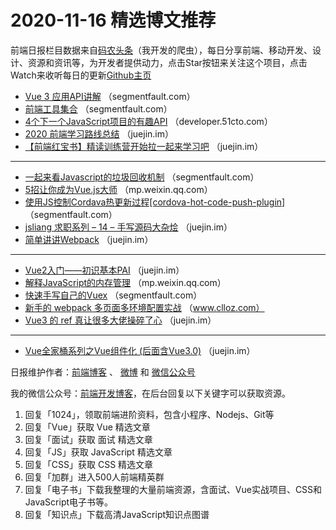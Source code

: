 # 2020-11-16 精选博文推荐

前端日报栏目数据来自[码农头条](http://hao.caibaojian.com.cn/)（我开发的爬虫），每日分享前端、移动开发、设计、资源和资讯等，为开发者提供动力，点击Star按钮来关注这个项目，点击Watch来收听每日的更新[Github主页](https://github.com/kujian/frontendDaily)
* [Vue 3 应用API讲解](https://segmentfault.com/a/1190000038174007) （segmentfault.com）
* [前端工具集合](https://segmentfault.com/a/1190000038174267) （segmentfault.com）
* [4个下一个JavaScript项目的有趣API](https://developer.51cto.com/art/202011/631862.htm) （developer.51cto.com）
* [2020 前端学习路线总结](https://juejin.im/post/6895203865336119304) （juejin.im）
* [【前端红宝书】精读训练营开始拉一起来学习吧](https://juejin.im/post/6895304726822027277) （juejin.im）

***
* [一起来看Javascript的垃圾回收机制](https://segmentfault.com/a/1190000038175558) （segmentfault.com）
* [5招让你成为Vue.js大师](https://mp.weixin.qq.com/s?__biz=MzI0MzIyMDM5Ng==&mid=2649830919&idx=1&sn=8330860af0ad6d0ec3056f2f4af282dd) （mp.weixin.qq.com）
* [使用JS控制Cordava热更新过程[cordova-hot-code-push-plugin]](https://segmentfault.com/a/1190000038176027) （segmentfault.com）
* [jsliang 求职系列 &#8211; 14 &#8211; 手写源码大杂烩](https://juejin.im/post/6895179296055558151) （juejin.im）
* [简单讲讲Webpack](https://juejin.im/post/6895255081415868429) （juejin.im）

***
* [Vue2入门——初识基本PAI](https://juejin.im/post/6895178232115822599) （juejin.im）
* [解释JavaScript的内存管理](https://mp.weixin.qq.com/s?__biz=MzU4Mzc4NzI2NA==&mid=2247484735&idx=1&sn=596a2ea4f1ae3a8aeff602019c4bf6d8) （mp.weixin.qq.com）
* [快速手写自己的Vuex](https://segmentfault.com/a/1190000038174646) （segmentfault.com）
* [新手的 webpack 多页面多环境配置实战](https://www.clloz.com/programming/front-end/2020/11/15/webpack-multiple-env-config/) （www.clloz.com）
* [Vue3 的 ref 真让很多大佬操碎了心](https://juejin.im/post/6895213945997492238) （juejin.im）

***
* [Vue全家桶系列之Vue组件化 (后面含Vue3.0)](https://juejin.im/post/6895208548181540871) （juejin.im）

日报维护作者：[前端博客](http://caibaojian.com.cn/) 、 [微博](http://weibo.com/kujian) 和 [微信公众号](https://open.weixin.qq.com/qr/code?username=caibaojian_com)

我的微信公众号：[前端开发博客](https://open.weixin.qq.com/qr/code?username=caibaojian_com)，在后台回复以下关键字可以获取资源。

1. 回复「1024」，领取前端进阶资料，包含小程序、Nodejs、Git等
2. 回复「Vue」获取 Vue 精选文章
3. 回复「面试」获取 面试 精选文章
4. 回复「JS」获取 JavaScript 精选文章
5. 回复「CSS」获取 CSS 精选文章
6. 回复「加群」进入500人前端精英群
7. 回复「电子书」下载我整理的大量前端资源，含面试、Vue实战项目、CSS和JavaScript电子书等。
8. 回复「知识点」下载高清JavaScript知识点图谱